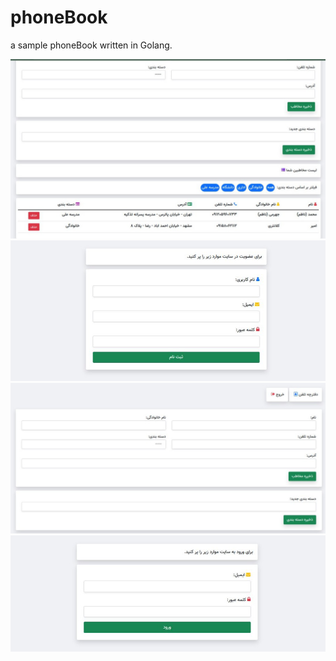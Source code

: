 # phoneBook

a sample phoneBook written in Golang. 

![alt text](./images/photo_2022-08-14_18-04-26.png)
![alt text](./images/photo_2022-08-14_18-04-29.png)
![alt text](./images/photo_2022-08-14_18-04-37.png)
![alt text](./images/photo_2022-08-14_18-04-32.png)
